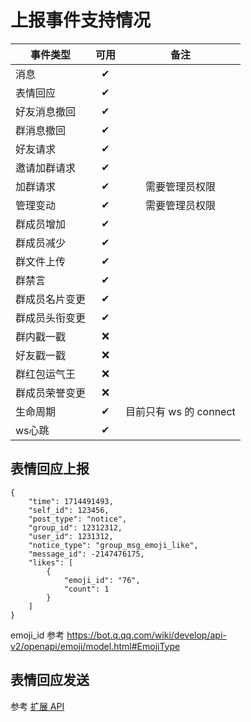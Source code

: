 # 上报事件支持情况

| 事件类型    | 可用 | 备注 |
|---------|:--:|:--:|
| 消息      | ✔ | |
| 表情回应    | ✔ | |
| 好友消息撤回  | ✔ | |
| 群消息撤回   | ✔ | |
| 好友请求    | ✔ | |
| 邀请加群请求  | ✔ | |
| 加群请求    | ✔ | 需要管理员权限 |
| 管理变动    | ✔ | 需要管理员权限 |
| 群成员增加   | ✔ | |
| 群成员减少   | ✔ | |
| 群文件上传   | ✔ | |
| 群禁言     | ✔ | |
| 群成员名片变更 | ✔ | |
| 群成员头衔变更 | ✔ | |
| 群内戳一戳   | ❌ | |
| 好友戳一戳   | ❌ | |
| 群红包运气王  | ❌ | |
| 群成员荣誉变更 | ❌ | |
| 生命周期    | ✔ | 目前只有 ws 的 connect |
| ws心跳    | ✔ | |


## 表情回应上报
```json5
{
    "time": 1714491493,
    "self_id": 123456,
    "post_type": "notice",
    "group_id": 12312312,
    "user_id": 1231312,
    "notice_type": "group_msg_emoji_like",
    "message_id": -2147476175,
    "likes": [
        {
            "emoji_id": "76",
            "count": 1
        }
    ]
}
```
emoji_id 参考 <https://bot.q.qq.com/wiki/develop/api-v2/openapi/emoji/model.html#EmojiType>

## 表情回应发送

参考 [扩展 API](./extends_api.md)